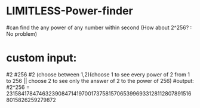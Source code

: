 # LIMITLESS-Power-finder
#can find the any power of any number within second (How about 2^256? : No problem) 
# custom input:
#2
#256
#2 (choose between 1,2)(choose 1 to see every power of 2 from 1 to 256 || choose 2 to see only the answer of 2 to the power of 256)
#output:
#2^256 = 231584178474632390847141970017375815706539969331281128078915168015826259279872
